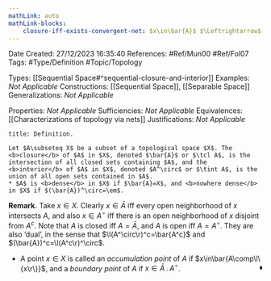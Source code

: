 ```yaml
---
mathLink: auto
mathLink-blocks:
    closure-iff-exists-convergent-net: $x\in\bar{A}$ $\Leftrightarrow$ $\ex x_\blob\subseteq A\st x_\blob\to x$
---
```


<div class="topSpace"></div>

Date Created: 27/12/2023 16:35:40
References: #Ref/Mun00 #Ref/Fol07
Tags: #Type/Definition #Topic/Topology

Types: [[Sequential Space#^sequential-closure-and-interior]]
Examples: <i>Not Applicable</i>
Constructions: [[Sequential Space]], [[Separable Space]]
Generalizations: <i>Not Applicable</i>

Properties: <i>Not Applicable</i>
Sufficiencies: <i>Not Applicable</i>
Equivalences: [[Characterizations of topology via nets]]
Justifications: <i>Not Applicable</i>

``` ad-Definition
title: Definition.

Let $A\subseteq X$ be a subset of a topological space $X$. The <b>closure</b> of $A$ in $X$, denoted $\bar{A}$ or $\tcl A$, is the intersection of all closed sets containing $A$, and the <b>interior</b> of $A$ in $X$, denoted $A^\circ$ or $\tint A$, is the union of all open sets contained in $A$.
* $A$ is <b>dense</b> in $X$ if $\bar{A}=X$, and <b>nowhere dense</b> in $X$ if $(\bar{A})^\circ=\em$.

```

<b>Remark.</b> Take $x\in X$. Clearly $x\in\bar{A}$ iff every open neighborhood of $x$ intersects $A$, and also $x\in A^\circ$ iff there is an open neighborhood of $x$ disjoint from $A^c$. Note that $A$ is closed iff $A=\bar{A}$, and $A$ is open iff $A=A^\circ$. They are also ‘dual’, in the sense that $\l(A^\circ\r)^c=\bar{A^c}$ and $(\bar{A})^c=\l(A^c\r)^\circ$.
* A point $x\in X$ is called an <i>accumulation point</i> of $A$ if $x\in\bar{A\comp\l\{x\r\}}$, and a <i>boundary point</i> of $A$ if $x\in\bar{A}\comp  A^\circ$.<span style="float:right;">$\blacklozenge$</span>
